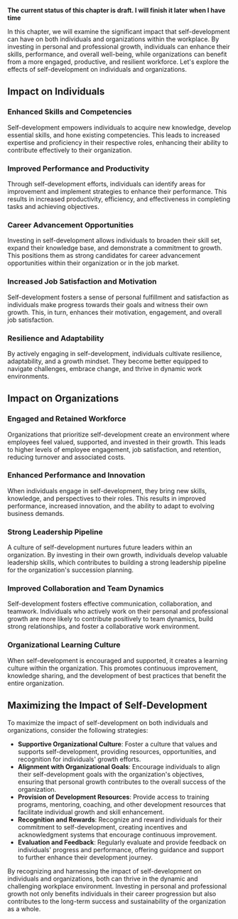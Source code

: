 **The current status of this chapter is draft. I will finish it later when I have time**

In this chapter, we will examine the significant impact that self-development can have on both individuals and organizations within the workplace. By investing in personal and professional growth, individuals can enhance their skills, performance, and overall well-being, while organizations can benefit from a more engaged, productive, and resilient workforce. Let's explore the effects of self-development on individuals and organizations.

Impact on Individuals
---------------------

### Enhanced Skills and Competencies

Self-development empowers individuals to acquire new knowledge, develop essential skills, and hone existing competencies. This leads to increased expertise and proficiency in their respective roles, enhancing their ability to contribute effectively to their organization.

### Improved Performance and Productivity

Through self-development efforts, individuals can identify areas for improvement and implement strategies to enhance their performance. This results in increased productivity, efficiency, and effectiveness in completing tasks and achieving objectives.

### Career Advancement Opportunities

Investing in self-development allows individuals to broaden their skill set, expand their knowledge base, and demonstrate a commitment to growth. This positions them as strong candidates for career advancement opportunities within their organization or in the job market.

### Increased Job Satisfaction and Motivation

Self-development fosters a sense of personal fulfillment and satisfaction as individuals make progress towards their goals and witness their own growth. This, in turn, enhances their motivation, engagement, and overall job satisfaction.

### Resilience and Adaptability

By actively engaging in self-development, individuals cultivate resilience, adaptability, and a growth mindset. They become better equipped to navigate challenges, embrace change, and thrive in dynamic work environments.

Impact on Organizations
-----------------------

### Engaged and Retained Workforce

Organizations that prioritize self-development create an environment where employees feel valued, supported, and invested in their growth. This leads to higher levels of employee engagement, job satisfaction, and retention, reducing turnover and associated costs.

### Enhanced Performance and Innovation

When individuals engage in self-development, they bring new skills, knowledge, and perspectives to their roles. This results in improved performance, increased innovation, and the ability to adapt to evolving business demands.

### Strong Leadership Pipeline

A culture of self-development nurtures future leaders within an organization. By investing in their own growth, individuals develop valuable leadership skills, which contributes to building a strong leadership pipeline for the organization's succession planning.

### Improved Collaboration and Team Dynamics

Self-development fosters effective communication, collaboration, and teamwork. Individuals who actively work on their personal and professional growth are more likely to contribute positively to team dynamics, build strong relationships, and foster a collaborative work environment.

### Organizational Learning Culture

When self-development is encouraged and supported, it creates a learning culture within the organization. This promotes continuous improvement, knowledge sharing, and the development of best practices that benefit the entire organization.

Maximizing the Impact of Self-Development
-----------------------------------------

To maximize the impact of self-development on both individuals and organizations, consider the following strategies:

* **Supportive Organizational Culture**: Foster a culture that values and supports self-development, providing resources, opportunities, and recognition for individuals' growth efforts.
* **Alignment with Organizational Goals**: Encourage individuals to align their self-development goals with the organization's objectives, ensuring that personal growth contributes to the overall success of the organization.
* **Provision of Development Resources**: Provide access to training programs, mentoring, coaching, and other development resources that facilitate individual growth and skill enhancement.
* **Recognition and Rewards**: Recognize and reward individuals for their commitment to self-development, creating incentives and acknowledgment systems that encourage continuous improvement.
* **Evaluation and Feedback**: Regularly evaluate and provide feedback on individuals' progress and performance, offering guidance and support to further enhance their development journey.

By recognizing and harnessing the impact of self-development on individuals and organizations, both can thrive in the dynamic and challenging workplace environment. Investing in personal and professional growth not only benefits individuals in their career progression but also contributes to the long-term success and sustainability of the organization as a whole.
